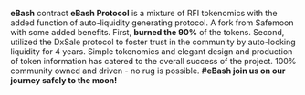 **eBash** contract **eBash Protocol** is a mixture of RFI tokenomics with the added function of auto-liquidity generating protocol. A fork from Safemoon with some added benefits. First, **burned the 90%** of the tokens. Second, utilized the DxSale protocol to foster trust in the community by auto-locking liquidity for 4 years. Simple tokenomics and elegant design and production of token information has catered to the overall success of the project. 100% community owned and driven - no rug is possible. **#eBash join us on our journey safely to the moon!**
